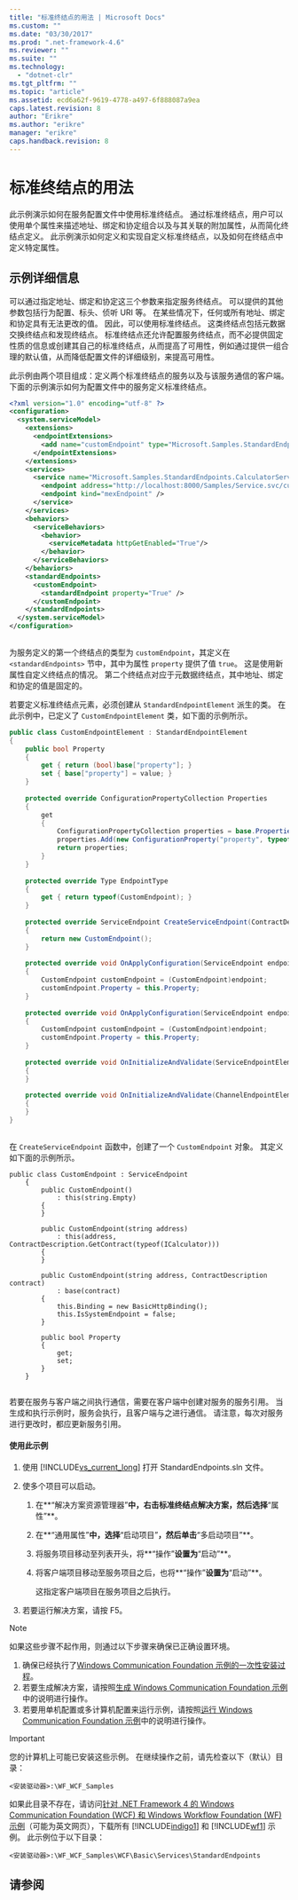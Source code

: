 ```yaml
---
title: "标准终结点的用法 | Microsoft Docs"
ms.custom: ""
ms.date: "03/30/2017"
ms.prod: ".net-framework-4.6"
ms.reviewer: ""
ms.suite: ""
ms.technology: 
  - "dotnet-clr"
ms.tgt_pltfrm: ""
ms.topic: "article"
ms.assetid: ecd6a62f-9619-4778-a497-6f888087a9ea
caps.latest.revision: 8
author: "Erikre"
ms.author: "erikre"
manager: "erikre"
caps.handback.revision: 8
---
```

# 标准终结点的用法
此示例演示如何在服务配置文件中使用标准终结点。  通过标准终结点，用户可以使用单个属性来描述地址、绑定和协定组合以及与其关联的附加属性，从而简化终结点定义。  此示例演示如何定义和实现自定义标准终结点，以及如何在终结点中定义特定属性。  
  
## 示例详细信息  
 可以通过指定地址、绑定和协定这三个参数来指定服务终结点。  可以提供的其他参数包括行为配置、标头、侦听 URI 等。  在某些情况下，任何或所有地址、绑定和协定具有无法更改的值。  因此，可以使用标准终结点。  这类终结点包括元数据交换终结点和发现终结点。  标准终结点还允许配置服务终结点，而不必提供固定性质的信息或创建其自己的标准终结点，从而提高了可用性，例如通过提供一组合理的默认值，从而降低配置文件的详细级别，来提高可用性。  
  
 此示例由两个项目组成：定义两个标准终结点的服务以及与该服务通信的客户端。  下面的示例演示如何为配置文件中的服务定义标准终结点。  
  
```xml  
<?xml version="1.0" encoding="utf-8" ?>  
<configuration>  
  <system.serviceModel>  
    <extensions>  
      <endpointExtensions>  
        <add name="customEndpoint" type="Microsoft.Samples.StandardEndpoints.CustomEndpointCollectionElement, service" />  
      </endpointExtensions>  
    </extensions>  
    <services>  
      <service name="Microsoft.Samples.StandardEndpoints.CalculatorService">  
        <endpoint address="http://localhost:8000/Samples/Service.svc/customEndpoint" contract="Microsoft.Samples.StandardEndpoints.ICalculator" kind="customEndpoint" />  
        <endpoint kind="mexEndpoint" />  
      </service>  
    </services>  
    <behaviors>  
      <serviceBehaviors>  
        <behavior>  
          <serviceMetadata httpGetEnabled="True"/>  
        </behavior>  
      </serviceBehaviors>  
    </behaviors>  
    <standardEndpoints>  
      <customEndpoint>  
        <standardEndpoint property="True" />  
      </customEndpoint>  
    </standardEndpoints>  
  </system.serviceModel>  
</configuration>  
  
```  
  
 为服务定义的第一个终结点的类型为 `customEndpoint`，其定义在 `<standardEndpoints>` 节中，其中为属性 `property` 提供了值 `true`。  这是使用新属性自定义终结点的情况。  第二个终结点对应于元数据终结点，其中地址、绑定和协定的值是固定的。  
  
 若要定义标准终结点元素，必须创建从 `StandardEndpointElement` 派生的类。  在此示例中，已定义了 `CustomEndpointElement` 类，如下面的示例所示。  
  
```csharp  
public class CustomEndpointElement : StandardEndpointElement  
{  
    public bool Property  
    {  
        get { return (bool)base["property"]; }  
        set { base["property"] = value; }  
    }  
  
    protected override ConfigurationPropertyCollection Properties  
    {  
        get  
        {  
            ConfigurationPropertyCollection properties = base.Properties;  
            properties.Add(new ConfigurationProperty("property", typeof(bool), false, ConfigurationPropertyOptions.None));  
            return properties;  
        }  
    }  
  
    protected override Type EndpointType  
    {  
        get { return typeof(CustomEndpoint); }  
    }  
  
    protected override ServiceEndpoint CreateServiceEndpoint(ContractDescription contract)  
    {  
        return new CustomEndpoint();  
    }  
  
    protected override void OnApplyConfiguration(ServiceEndpoint endpoint, ServiceEndpointElement serviceEndpointElement)  
    {  
        CustomEndpoint customEndpoint = (CustomEndpoint)endpoint;  
        customEndpoint.Property = this.Property;  
    }  
  
    protected override void OnApplyConfiguration(ServiceEndpoint endpoint, ChannelEndpointElement channelEndpointElement)  
    {  
        CustomEndpoint customEndpoint = (CustomEndpoint)endpoint;  
        customEndpoint.Property = this.Property;  
    }  
  
    protected override void OnInitializeAndValidate(ServiceEndpointElement serviceEndpointElement)  
    {  
    }  
  
    protected override void OnInitializeAndValidate(ChannelEndpointElement channelEndpointElement)  
    {  
    }  
}  
  
```  
  
 在 `CreateServiceEndpoint` 函数中，创建了一个 `CustomEndpoint` 对象。  其定义如下面的示例所示。  
  
```  
public class CustomEndpoint : ServiceEndpoint  
    {  
        public CustomEndpoint()  
            : this(string.Empty)  
        {  
        }  
  
        public CustomEndpoint(string address)  
            : this(address, ContractDescription.GetContract(typeof(ICalculator)))  
        {  
        }  
  
        public CustomEndpoint(string address, ContractDescription contract)  
            : base(contract)  
        {  
            this.Binding = new BasicHttpBinding();  
            this.IsSystemEndpoint = false;  
        }  
  
        public bool Property  
        {  
            get;  
            set;  
        }  
    }  
  
```  
  
 若要在服务与客户端之间执行通信，需要在客户端中创建对服务的服务引用。  当生成和执行示例时，服务会执行，且客户端与之进行通信。  请注意，每次对服务进行更改时，都应更新服务引用。  
  
#### 使用此示例  
  
1.  使用 [!INCLUDE[vs_current_long](../../../../includes/vs-current-long-md.md)] 打开 StandardEndpoints.sln 文件。  
  
2.  使多个项目可以启动。  
  
    1.  在**“解决方案资源管理器”**中，右击标准终结点解决方案，然后选择**“属性”**。  
  
    2.  在**“通用属性”**中，选择**“启动项目”**，然后单击**“多启动项目”**。  
  
    3.  将服务项目移动至列表开头，将**“操作”**设置为**“启动”**。  
  
    4.  将客户端项目移动至服务项目之后，也将**“操作”**设置为**“启动”**。  
  
         这指定客户端项目在服务项目之后执行。  
  
3.  若要运行解决方案，请按 F5。  
  
> [!NOTE]
>  如果这些步骤不起作用，则通过以下步骤来确保已正确设置环境。  
>   
>  1.  确保已经执行了[Windows Communication Foundation 示例的一次性安装过程](../../../../docs/framework/wcf/samples/one-time-setup-procedure-for-the-wcf-samples.md)。  
> 2.  若要生成解决方案，请按照[生成 Windows Communication Foundation 示例](../../../../docs/framework/wcf/samples/building-the-samples.md)中的说明进行操作。  
> 3.  若要用单机配置或多计算机配置来运行示例，请按照[运行 Windows Communication Foundation 示例](../../../../docs/framework/wcf/samples/running-the-samples.md)中的说明进行操作。  
  
> [!IMPORTANT]
>  您的计算机上可能已安装这些示例。  在继续操作之前，请先检查以下（默认）目录：  
>   
>  `<安装驱动器>:\WF_WCF_Samples`  
>   
>  如果此目录不存在，请访问[针对 .NET Framework 4 的 Windows Communication Foundation \(WCF\) 和 Windows Workflow Foundation \(WF\) 示例](http://go.microsoft.com/fwlink/?LinkId=150780)（可能为英文网页），下载所有 [!INCLUDE[indigo1](../../../../includes/indigo1-md.md)] 和 [!INCLUDE[wf1](../../../../includes/wf1-md.md)] 示例。  此示例位于以下目录：  
>   
>  `<安装驱动器>:\WF_WCF_Samples\WCF\Basic\Services\StandardEndpoints`  
  
## 请参阅